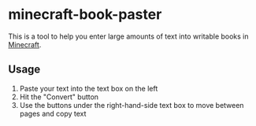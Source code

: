 # minecraft-book-paster

This is a tool to help you enter large amounts of text into writable books in [Minecraft](minecraft).

## Usage

1) Paste your text into the text box on the left
2) Hit the "Convert" button
3) Use the buttons under the right-hand-side text box to move between pages and copy text

[minecraft]: https://www.minecraft.net "Website for the game Minecraft"
